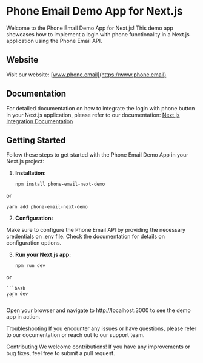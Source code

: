 # Phone Email Demo App for Next.js

Welcome to the Phone Email Demo App for Next.js! This demo app showcases how to implement a login with phone functionality in a Next.js application using the Phone Email API.

## Website

Visit our website: [www.phone.email](https://www.phone.email)

## Documentation

For detailed documentation on how to integrate the login with phone button in your Next.js application, please refer to our documentation: [Next.js Integration Documentation](https://www.phone.email/docs#nextjs)

## Getting Started

Follow these steps to get started with the Phone Email Demo App in your Next.js project:

1. **Installation:**

   ```bash
   npm install phone-email-next-demo
   ```

or 

    yarn add phone-email-next-demo


2. **Configuration:**

Make sure to configure the Phone Email API by providing the necessary credentials on .env file. Check the documentation for details on configuration options.

3. **Run your Next.js app:**

    ```bash
    npm run dev
    ```
or

    ```bash
    yarn dev
    ```

Open your browser and navigate to http://localhost:3000 to see the demo app in action.

Troubleshooting
If you encounter any issues or have questions, please refer to our documentation or reach out to our support team.

Contributing
We welcome contributions! If you have any improvements or bug fixes, feel free to submit a pull request.